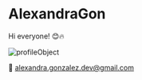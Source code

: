 # AlexandraGon
Hi everyone! 😊🔥

![profileObject](https://github.com/Alexandra-Gon/Alexandra-Gon/assets/122997698/9d500c2f-7bb2-4e21-a03c-632c1c160e3c)

📧 alexandra.gonzalez.dev@gmail.com
